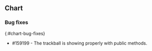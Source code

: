 ## Chart

### Bug fixes
{:#chart-bug-fixes}

* \#159199 - The trackball is showing properly with public methods.
